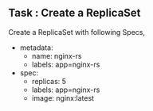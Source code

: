 

## Task : Create a ReplicaSet

Create a ReplicaSet with following Specs,
* metadata:
  * name: nginx-rs
  * labels: app=nginx-rs
* spec:
  * replicas: 5
  * labels: app=nginx-rs
  * image: nginx:latest

